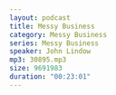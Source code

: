 ```yaml
---
layout: podcast
title: Messy Business
category: Messy Business
series: Messy Business
speaker: John Lindow
mp3: 30895.mp3
size: 9691983
duration: "00:23:01"
---
```


